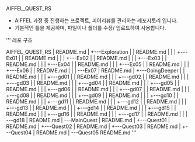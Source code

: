 AIFFEL_QUEST_RS

- AIFFEL 과정 중 진행하는 프로젝트, 피어리뷰를 관리하는
  레포지토리 입니다.
- 기본적인 틀을 제공하며, 파일이나 폴더를 수정/ 업로드하여
  사용합니다.

'''
레포 구조

AIFFEL_QUEST_RS
|   README.md
|
+---Exploration
|   |   README.md
|   |
|   +---Ex01
|   |       README.md
|   |
|   +---Ex02
|   |       README.md
|   |
|   +---Ex03
|   |       README.md
|   |
|   +---Ex04
|   |       README.md
|   |
|   +---Ex05
|   |       README.md
|   |
|   +---Ex06
|   |       README.md
|   |
|   \---Ex07
|           README.md
|
+---GoingDeeper
|   |   README.md
|   |
|   +---gd01
|   |       README.md
|   |
|   +---gd02
|   |       README.md
|   |
|   +---gd03
|   |       README.md
|   |
|   +---gd04
|   |       README.md
|   |
|   +---gd05
|   |       README.md
|   |
|   +---gd06
|   |       README.md
|   |
|   +---gd07
|   |       README.md
|   |
|   +---gd08
|   |       README.md
|   |
|   +---gd09
|   |       README.md
|   |
|   +---gd10
|   |       README.md
|   |
|   +---gd11
|   |       README.md
|   |
|   +---gd12
|   |       README.md
|   |
|   +---gd13
|   |       README.md
|   |
|   +---gd14
|   |       README.md
|   |
|   +---gd15
|   |       README.md
|   |
|   +---gd16
|   |       README.md
|   |
|   +---gd17
|   |       README.md
|   |
|   \---gd18
|           README.md
|
\---MainQuest
    |   README.md
    |
    +---Quest01
    |       README.md
    |
    +---Quest02
    |       README.md
    |
    +---Quest03
    |       README.md
    |
    +---Quest04
    |       README.md
    |
    \---Quest05
            README.md
'''
